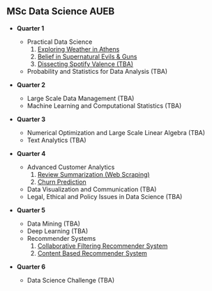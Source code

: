 ## MSc Data Science AUEB 

- **Quarter 1**
  - Practical Data Science
      1. [Exploring Weather in Athens](https://github.com/michaliskarampasis/msc_data_science_aueb/tree/main/q1_practical_data_science/1_exploring_weather_in_athens)
      2. [Belief in Supernatural Evils & Guns](https://github.com/michaliskarampasis/msc_data_science_aueb/tree/main/q1_practical_data_science/2_belief_in_supernatural_evils_and_guns)
      3. [Dissecting Spotify Valence (TBA)](#)    
  - Probability and Statistics for Data Analysis (TBA)

- **Quarter 2**
  - Large Scale Data Management (TBA)
  - Machine Learning and Computational Statistics (TBA)

- **Quarter 3**
  - Numerical Optimization and Large Scale Linear Algebra (TBA)
  - Text Analytics (TBA)

- **Quarter 4**
  - Advanced Customer Analytics
      1. [Review Summarization (Web Scraping)](https://github.com/michaliskarampasis/msc_data_science_aueb/tree/main/q4_advanced_customer_analytics/1_review_summarization)
      2. [Churn Prediction](https://github.com/michaliskarampasis/msc_data_science_aueb/tree/main/q4_advanced_customer_analytics/2_churn_prediction)
  - Data Visualization and Communication (TBA)
  - Legal, Ethical and Policy Issues in Data Science (TBA)

- **Quarter 5**
  - Data Mining (TBA)
  - Deep Learning (TBA)
  - Recommender Systems
      1. [Collaborative Filtering Recommender System](https://github.com/michaliskarampasis/msc_data_science_aueb/tree/main/q5_recommender_systems/1_collaborative_filtering_rec_sys)
      2. [Content Based Recommender System](https://github.com/michaliskarampasis/msc_data_science_aueb/tree/main/q5_recommender_systems/2_content_based_rec_sys)

- **Quarter 6**
  - Data Science Challenge (TBA)
